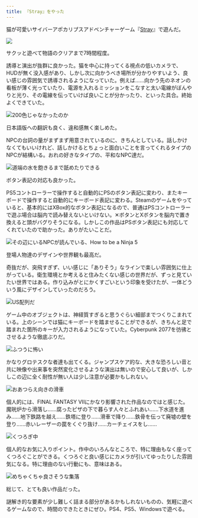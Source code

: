 ```yaml
---
title: 『Stray』をやった
---
```

猫が可愛いサイバーアポカリプスアドベンチャーゲーム『[Stray](https://store.steampowered.com/app/1332010/Stray/?l=japanese)』で遊んだ。

![](https://lh3.googleusercontent.com/kapZj3__BosN2b0DF7yKcP_I8d35Spbp6CsTQagckmwvwoElISayFLVENzwtTZzisSoPXCnWYY6RX5G99jgAuXRfM_P3ybxV4fqn9RrzBTGtp3eINln8s1bTcs9y8qOoc-etweCzvf5tWoqvbjXsffg)

サクッと遊べて物語のクリアまで7時間程度。

誘導と演出が抜群に良かった。猫を中心に持ってくる視点の低いカメラで、HUDが無く没入感があり、しかし次に向かうべき場所が分かりやすいよう、良い感じの雰囲気で誘導されるようになっていた。例えば……向かう先のネオンの看板が薄く光っていたり、電源を入れるミッションをこなすと太い電線がぼんやりと光り、その電線を伝っていけば良いことが分かったり、といった具合。終始よくできていた。

![](https://lh6.googleusercontent.com/O-xgi6wAQmPkMxnPRv2r9HAbxEScsbM8jcSg3KvynsIww1SoQs5EmnvXxtOvcxmTN9wPN7MpkoTsbH6shn1TkW9yPkEQRAEFUF6BDY6FOx6UkV8myfKBtq6UihVEJ4KLka8Tgq2YLh8weG1mcfs2480 "200色じゃなかったのか")

日本語版への翻訳も良く、違和感無く楽しめた。

NPCの台詞の量がまずまず用意されているのに、きちんとしている。話しかけなくてもいいけれど、話しかけるとちょっと面白いことを言ってくれるタイプのNPCが結構いる。おれの好きなタイプの、平和なNPC達だ。

![](https://lh4.googleusercontent.com/9XGKKC9nuDsGFpTkNNRVfZiL_gVUstJqeoZ1_1edWT_WbV-k1fNCEBhDo8nwAv_hwN7Nrm6w-o5BXllAH-IVstT7pKq_zXKiQpkvFKAeFRWVextoIkDoJtOES5oa5v1oWdMOhMZq1knGIlADhHqT0lU "道端の水を飽きるまで舐めたりできる")

ボタン表記の対応も良かった。

PS5コントローラーで操作すると自動的にPSのボタン表記に変わり、またキーボードで操作すると自動的にキーボード表記に変わる。Steamのゲームをやっていると、基本的にはXBox的なボタン表記になるので、普通はPSコントローラーで遊ぶ場合は脳内で読み替えないといけない。✕ボタンとXボタンを脳内で置き換えると頭がバグりそうになる。しかしこの作品はPSボタン表記にも対応してくれていたので助かった。ありがたいことだ。

![](https://lh3.googleusercontent.com/7BFvI4lP5xlDzeSYPKuAZn1cvmE7HOkj-sq0Yyn23j20bgc7KHXnu8D6zOH4j8VeDUc0AYP67WOo6zunwKE9CxCNbz0zri-M-MlczIVWHFPkiPA1Cj0QLcy5-5Vjiv6Wr84UUdqnvPw93yAeE_hW-iE "その辺にいるNPCが読んでいる、How to be a Ninja 5")

登場人物達のデザインや世界観も最高だ。

奇抜だが、突飛すぎず、いい感じに「ありそう」なラインで楽しい雰囲気に仕上がっている。衛生環境とか考えると住みたくない感じの世界だが、ずっと見ていたい世界ではある。作り込みがとにかくすごいという印象を受けたが、一体どういう風にデザインしていったのだろう。

![](https://lh3.googleusercontent.com/l4sMUFmBmnDKfRzedvEriQ3QnvsrtN1ibIxAnm-3i-TVksqzFTP6XCF2tIpre0z1H0Cp1yvUJoxXU854yWJqaIgkifDjvCO3lBFjfk4ylv5pjNRWJJMtdiP3MSzUNbOj9TyOePVl-oJAaT62fTTpYEQ "US配列だ")

ゲーム中のオブジェクトは、神経質すぎると思うぐらい細部までつくりこまれている。上のシーンでは猫にキーボードを踏ませることができるが、きちんと足で踏まれた箇所のキーが入力されるようになっていた。Cyberpunk 2077を彷彿とさせるような徹底ぶりだ。

![](https://lh5.googleusercontent.com/O1qSHOm4eT0b1IrLHQTtWNynSuGpa2jgtYUBBHAroyt2o4jB5CzHKsxU-YTP6k9B7PjyX1Tde3I_4Fg5mSqnhXW9w7prmVyYvtJnMVQc5DKCOY2qjq-th6ak106LTGgMnFaxvU--TPeRcTpRerSYoJc "ふつうに怖い")

かなりグロテスクな者達も出てくる。ジャンプスケア的な、大きな恐ろしい音と共に映像や出来事を突然変化させるような演出は無いので安心して良いが、しかしこの辺に全く耐性が無い人は少し注意が必要かもしれない。

![](https://lh6.googleusercontent.com/tnIoZe6wZXTIDY-DBnuobGse-emF9dX7fRU5GI5GDIgDaOWtAiuD54z9ipE9QTuJopI0D1mq6Oe7ddud8KfAnP4ds1MEZFt6DZgPKZIpgNjATIczN0J1mKbrY3IZu4ymYDO4Tej2HyNrP5ito_FUqmQ "おあつらえ向きの滑車")

個人的には、FINAL FANTASY VIIにかなり影響された作品なのではと感じた。魔晄炉から滑落し……腐ったピザの下で暮らす人々とふれあい……下水道を進み……地下鉄路を越え……鉄塔に登り……滑車で降り……鉄骨を伝って廃墟の壁を登り……赤いレーザーの罠をくぐり抜け……カーチェイスをし……

![](https://lh4.googleusercontent.com/P7VdpDfLd8anzeF0oMfFaleAa7XYMFTYIB_91fQ_g39TUg1dFmyTIOCiweHTPXP-rfawFeWuPzci3gTjDes0h4zIH4nRk924JfiCE5isQkEHbIbeird1lIB8Q5ITeyVPaS_hGuawomxEyEa2dzb4Lts "くつろぎ中")

個人的なお気に入りポイント。作中のいろんなところで、特に理由もなく座ってくつろぐことができる。くつろぐと良い感じにカメラが引いてゆったりした雰囲気になる。特に理由のない行動にも、意味はある。

![](https://lh3.googleusercontent.com/MTmElavZvRlOkcWl2zuv15Bgma82GOIoUX804RxQ2QOxfs-HdpLwDtu16PWw8HRaFDfQxQQzztHaJmw5X217O0X9G6aCPLkMZ1nDq7w0SnPr_3sCwXhSvNniqyvTm8Tsa_To9uz74g8rX4LEGf69Nvk "めちゃくちゃ良さそうな集落")

総じて、とても良い作品だった。

謎解き的な要素が少し難しく詰まる部分があるかもしれないものの、気軽に遊べるゲームなので、時間のできたときにぜひ。PS4、PS5、Windowsで遊べる。
